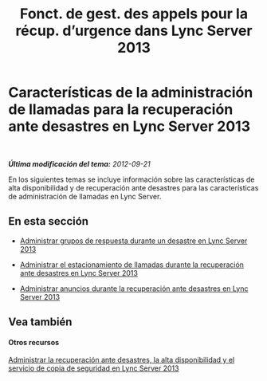 ﻿---
title: "Fonct. de gest. des appels pour la récup. d’urgence dans Lync Server 2013"
TOCTitle: Características de la administración de llamadas para la recuperación ante desastres
ms:assetid: effb75b4-499d-4414-a283-fffe165c26dd
ms:mtpsurl: https://technet.microsoft.com/es-es/library/JJ721935(v=OCS.15)
ms:contentKeyID: 49889808
ms.date: 01/07/2017
mtps_version: v=OCS.15
ms.translationtype: HT
---

# Características de la administración de llamadas para la recuperación ante desastres en Lync Server 2013

 

_**Última modificación del tema:** 2012-09-21_

En los siguientes temas se incluye información sobre las características de alta disponibilidad y de recuperación ante desastres para las características de administración de llamadas en Lync Server.

## En esta sección

  - [Administrar grupos de respuesta durante un desastre en Lync Server 2013](lync-server-2013-managing-response-groups-during-a-disaster.md)

  - [Administrar el estacionamiento de llamadas durante la recuperación ante desastres en Lync Server 2013](lync-server-2013-manage-call-park-during-disaster-recovery.md)

  - [Administrar anuncios durante la recuperación ante desastres en Lync Server 2013](lync-server-2013-manage-announcements-during-disaster-recovery.md)

## Vea también

#### Otros recursos

[Administrar la recuperación ante desastres, la alta disponibilidad y el servicio de copia de seguridad en Lync Server 2013](lync-server-2013-managing-lync-server-disaster-recovery-high-availability-and-backup-service.md)

